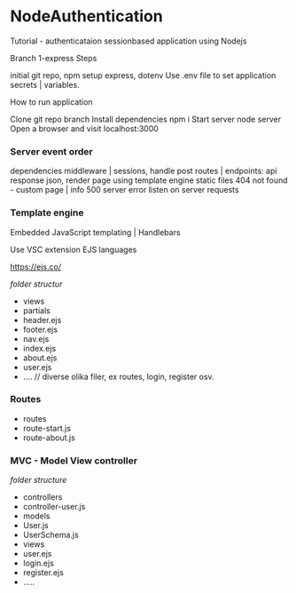 # NodeAuthentication

Tutorial - authenticataion sessionbased application using Nodejs

Branch 1-express
Steps

initial git repo, npm setup
express, dotenv
Use .env file to set application secrets | variables.

How to run application

Clone git repo branch
Install dependencies npm i
Start server node server
Open a browser and visit localhost:3000

### Server event order
dependencies
middleware | sessions, handle post
routes | endpoints: api response json, render page using template engine
static files
404 not found - custom page | info
500 server error
listen on server requests

### Template engine

Embedded JavaScript templating | Handlebars

Use VSC extension EJS languages

https://ejs.co/

*folder structur*

- views
 - partials
  - header.ejs
  - footer.ejs
  - nav.ejs
- index.ejs
- about.ejs
- user.ejs
- .... // diverse olika filer, ex routes, login, register osv.


### Routes

- routes
 - route-start.js
 - route-about.js

### MVC - Model View controller

*folder structure*

- controllers
 - controller-user.js
- models
  <!-- model-user.js ... if class / schema - User.js  -->
 - User.js
 - UserSchema.js
 - views
  - user.ejs
  - login.ejs
  - register.ejs
  - .....